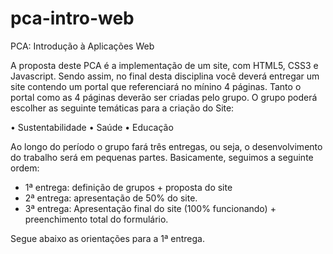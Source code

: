 # pca-intro-web

PCA: Introdução à Aplicações Web

A proposta deste PCA é a implementação de um site, com HTML5, CSS3 e
Javascript. Sendo assim, no final desta disciplina você deverá entregar um site
contendo um portal que referenciará no mínino 4 páginas. Tanto o portal como as 4
páginas deverão ser criadas pelo grupo. O grupo poderá escolher as seguinte
temáticas para a criação do Site:

• Sustentabilidade
• Saúde
• Educação

Ao longo do período o grupo fará três entregas, ou seja, o desenvolvimento do
trabalho será em pequenas partes. Basicamente, seguimos a seguinte ordem:

- 1ª entrega: definição de grupos + proposta do site
- 2ª entrega: apresentação de 50% do site.
- 3ª entrega: Apresentação final do site (100% funcionando) + preenchimento total do formulário.

Segue abaixo as orientações para a 1ª entrega.